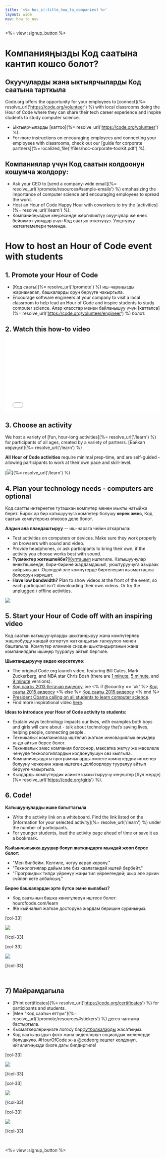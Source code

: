 ```yaml
---
title: '<%= hoc_s(:title_how_to_companies) %>'
layout: wide
nav: how_to_nav
---
```

<%= view :signup_button %>

# Компанияңызды Код саатына кантип кошсо болот?

## Окуучуларды жана ыктыярчыларды Код саатына тарткыла

Code.org offers the opportunity for your employees to [connect](%= resolve_url('https://code.org/volunteer') %) with local classrooms doing the Hour of Code where they can share their tech career experience and inspire students to study computer science.

- Ыктыярчыларды [каттоо](%= resolve_url('https://code.org/volunteer') %).
- For more instructions on encouraging employees and connecting your employees with classrooms, check out our [guide for corporate partners](%= localized_file('/files/hoc-corporate-toolkit.pdf') %).

## Компаниялар үчүн Код саатын колдоонун кошумча жолдору:

- Ask your CEO to [send a company-wide email](%= resolve_url('/promote/resources#sample-emails') %) emphasizing the importance of computer science and encouraging employees to spread the word. 
- Host an Hour of Code Happy Hour with coworkers to try the [activities](%= resolve_url('/learn') %).
- Компанияңыздын кеңсесинде жергиликтүү окуучулар же өнөк бейөкмөт уюмдар үчүн Код саатын өткөзүңүз. Уюштуруу жетектемелери төмөндө.

# How to host an Hour of Code event with students

## 1. Promote your Hour of Code

- [Код сааты](%= resolve_url('/promote') %) иш-чараңызды жарнамалап, башкаларды орун берүүгө чакыргыла.
- Encourage software engineers at your company to visit a local classroom to help lead an Hour of Code and inspire students to study computer science. Алар класстар менен байланышуу үчүн [катталса](%= resolve_url('https://code.org/volunteer/engineer') %) болот.

## 2. Watch this how-to video <iframe width="500" height="255" src="//www.youtube.com/embed/SrnvvWDm73k" frameborder="0" allowfullscreen mark="crwd-mark"></iframe> 

## 3. Choose an activity

We host a variety of [fun, hour-long activities](%= resolve_url('/learn') %) for participants of all ages, created by a variety of partners. [Байкап көрүңүз!](%= resolve_url('/learn') %)

**All Hour of Code activities** require minimal prep-time, and are self-guided - allowing participants to work at their own pace and skill-level.

[![](/images/fit-700/tutorials.png)](%= resolve_url('/learn') %)

## 4. Plan your technology needs - computers are optional

Код саатты интернетке туташкан компүтер менен мыкты натыйжа берет. Бирок ар бир катышуучуга компүтер болушу **керек эмес**, Код саатын компүтерсиз өткөзсө деле болот.

**Алдын ала пландаштыруу** -- иш-чарага чейин аткаргыла:

- Test activities on computers or devices. Make sure they work properly on browsers with sound and video.
- Provide headphones, or ask participants to bring their own, if the activity you choose works best with sound.
- **Түзмөктөр жетишпейби?**[Жупташып](https://www.youtube.com/watch?v=vgkahOzFH2Q) иштегиле. Катышуучулар өнөктөшкөндө, бири-бирине жардамдашып, уюштуруучуга азыраак кайрылышат. Ошондой эле компүтерде биргелешип кызматташса болоорун көрүшөт.
- **Have low bandwidth?** Plan to show videos at the front of the event, so each participant isn't downloading their own videos. Or try the unplugged / offline activities.

<img src="/images/fit-350/group_ipad.jpg" />

## 5. Start your Hour of Code off with an inspiring video

Код саатын катышуучуларды шыктандыруу жана компүтерлер жашообузду кандай өзгөртүп жаткандыгын талкуулоо менен баштагыла. Компүтер илимине сиздин шыктандырганын жана компаниядагы ишиңер тууралуу айтып бергиле.

**Шыктандыруучу видео көрсөткүлө:**

- The original Code.org launch video, featuring Bill Gates, Mark Zuckerberg, and NBA star Chris Bosh (there are [1 minute](https://www.youtube.com/watch?v=qYZF6oIZtfc), [5 minute](https://www.youtube.com/watch?v=nKIu9yen5nc), and [9 minute](https://www.youtube.com/watch?v=dU1xS07N-FA) versions).
- [Код сааты 2013 бетачар видеосу](https://www.youtube.com/watch?v=FC5FbmsH4fw), же <% if @country == 'uk' %> [Код сааты 2015 видеосу](https://www.youtube.com/watch?v=7L97YMYqLHc) <% else %> [Код сааты 2015 видеосу](https://www.youtube.com/watch?v=7L97YMYqLHc) <% end %>
- [President Obama calling on all students to learn computer science](https://www.youtube.com/watch?v=6XvmhE1J9PY).
- Find more inspirational video [here](https://www.youtube.com/playlist?list=PLzdnOPI1iJNfpD8i4Sx7U0y2MccnrNZuP).

**Ideas to introduce your Hour of Code activity to students:**

- Explain ways technology impacts our lives, with examples both boys and girls will care about - talk about technology that’s saving lives, helping people, connecting people. 
- Техникалык компаниялар иштелип жаткан инновациялык өнүмдөр ж-дө айтып берсе болот.
- Техникалык эмес компания болсоңор, максатка жетүү же маселеле чечүүдө технологиялардын колдонулушун сөз кылгыла.
- Компанияңыздагы програмчыларды эмнеге компүтердик инженер болууну чечкенин жана иштеген долбоорлору тууралуу айтып берүүгө чакыргыла.
- Кыздарды компүтердик илимге кызыктыруучу кеңештер [бул жерде](%= resolve_url('https://code.org/girls') %).

## 6. Code!

**Катышуучуларды ишке багыттагыла**

- Write the activity link on a whiteboard. Find the link listed on the [information for your selected activity](%= resolve_url('/learn') %) under the number of participants.
- For younger students, load the activity page ahead of time or save it as a bookmark.

**Кыйынчылыкка дуушар болуп жаткандарга мындай жооп берсе болот:**

- "Мен билбейм. Келгиле, чогуу карап көрөлү."
- "Технологиялар дайым эле биз каалагандай иштей бербейт."
- "Програмдык тилди үйрөнүү жаңы тил үйрөнгөндөй; шыр эле эркин сүйлөп кете албайсың."

**Бирөө башкалардан эрте бүтсө эмне кылабыз?**

- Код саатынын башка көнүгүлөрүн иштесе болот: hourofcode.com/learn 
- Же кыйналып жаткан досторуна жардам беришин сураныңыз.

[col-33]

![](/images/fit-250/highschoolgirls.jpeg)

[/col-33]

[col-33]

![](/images/fit-300/group_ar.jpg)

[/col-33]

<p style="clear:both">&nbsp;</p>

## 7) Майрамдагыла

- [Print certificates](%= resolve_url('https://code.org/certificates') %) for participants and students.
- [Мен "Код саатын өттүм"](%= resolve_url('/promote/resources#stickers') %) деген чаптама бастыргыла.
- Кызматкерлериңизге логосу бар[футболкаларды](http://blog.code.org/post/132608499493/hour-of-code-shirts-and-more) жасатыңыз.
- Код саатыңыздын фото жана видеолорун социалдык желелерде бөлүшкүлө. #HourOfCode ж-а @codeorg хештег колдонуп, ийгилигиңизди бизге дагы билдиргиле!

[col-33]

![](/images/fit-250/celebrate2.jpeg)

[/col-33]

[col-33]

![](/images/fit-260/highlight-certificates.jpg)

[/col-33]

[col-33]

![](/images/fit-300/boy-certificate.jpg)

[/col-33]

<p style="clear:both">&nbsp;</p>

<%= view :signup_button %>